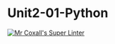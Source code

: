 # Unit2-01-Python
[![Mr Coxall's Super Linter](https://github.com/ICS3U-Programming-DanielM/Unit2-01-Python/workflows/Mr%20Coxall's%20Super%20Linter/badge.svg)](https://github.com/ICS3U-Programming-DanielM/Unit2-01-Python/actions/)
